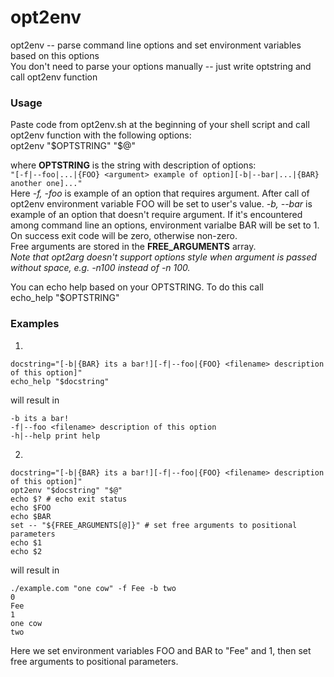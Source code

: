 opt2env
======

opt2env -- parse command line options and set environment variables based on this options  
You don't need to parse your options manually -- just write optstring and call opt2env function

### Usage
Paste code from opt2env.sh at the beginning of your shell script and call opt2env function with the following options:  
    opt2env "$OPTSTRING" "$@"

where **OPTSTRING** is the string with description of options:  
`"[-f|--foo|...|{FOO} <argument> example of option][-b|--bar|...|{BAR} another one]..."`  
Here *-f, -foo* is example of an option that requires argument. After call of opt2env environment variable FOO will be set to user's value.
*-b, --bar* is example of an option that doesn't require argument. If it's encountered among command line an options, environment varialbe BAR will be set to 1.  
On success exit code will be zero, otherwise non-zero.  
Free arguments are stored in the **FREE_ARGUMENTS** array.  
*Note that opt2arg doesn't support options style when argument is passed without space, e.g. -n100 instead of -n 100.*

You can echo help based on your OPTSTRING. To do this call  
    echo_help "$OPTSTRING"


### Examples
1.

    docstring="[-b|{BAR} its a bar!][-f|--foo|{FOO} <filename> description of this option]"
    echo_help "$docstring"
will result in

    -b its a bar!
    -f|--foo <filename> description of this option
    -h|--help print help
    
2.

    docstring="[-b|{BAR} its a bar!][-f|--foo|{FOO} <filename> description of this option]"
    opt2env "$docstring" "$@"
    echo $? # echo exit status
    echo $FOO
    echo $BAR
    set -- "${FREE_ARGUMENTS[@]}" # set free arguments to positional parameters
    echo $1
    echo $2

will result in

    ./example.com "one cow" -f Fee -b two
    0
    Fee
    1
    one cow
    two


Here we set environment variables FOO and BAR to "Fee" and 1, then set free arguments to positional parameters.

